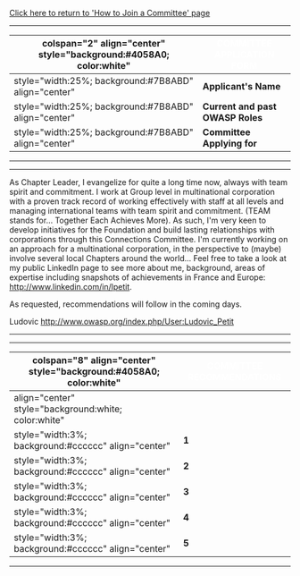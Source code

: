 [Click here to return to 'How to Join a Committee'
page](How_to_Join_a_Committee "wikilink")

-----

| colspan="2" align="center" style="background:\#4058A0; color:white" | <font color="white">**COMMITTEE APPLICATION FORM** |
| ------------------------------------------------------------------- | -------------------------------------------------- |
| style="width:25%; background:\#7B8ABD" align="center"               | **Applicant's Name**                               |
| style="width:25%; background:\#7B8ABD" align="center"               | **Current and past OWASP Roles**                   |
| style="width:25%; background:\#7B8ABD" align="center"               | **Committee Applying for**                         |

-----

-----

As Chapter Leader, I evangelize for quite a long time now, always with
team spirit and commitment. I work at Group level in multinational
corporation with a proven track record of working effectively with staff
at all levels and managing international teams with team spirit and
commitment. (TEAM stands for... Together Each Achieves More). As such,
I'm very keen to develop initiatives for the Foundation and build
lasting relationships with corporations through this Connections
Committee. I'm currently working on an approach for a multinational
corporation, in the perspective to (maybe) involve several local
Chapters around the world... Feel free to take a look at my public
LinkedIn page to see more about me, background, areas of expertise
including snapshots of achievements in France and Europe:
<http://www.linkedin.com/in/lpetit>.

As requested, recommendations will follow in the coming days.

Ludovic <http://www.owasp.org/index.php/User:Ludovic_Petit>

-----

-----

| colspan="8" align="center" style="background:\#4058A0; color:white" | <font color="white">**COMMITTEE RECOMMENDATIONS** |
| ------------------------------------------------------------------- | ------------------------------------------------- |
| align="center" style="background:white; color:white"                | <font color="black">                              |
| style="width:3%; background:\#cccccc" align="center"                | **1**                                             |
| style="width:3%; background:\#cccccc" align="center"                | **2**                                             |
| style="width:3%; background:\#cccccc" align="center"                | **3**                                             |
| style="width:3%; background:\#cccccc" align="center"                | **4**                                             |
| style="width:3%; background:\#cccccc" align="center"                | **5**                                             |

-----